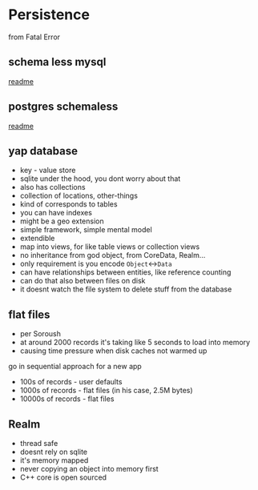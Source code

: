 # Persistence

from Fatal Error

## schema less mysql
[readme](https://backchannel.org/blog/friendfeed-schemaless-mysql)

## postgres schemaless
[readme](https://www.postgresql.org/docs/9.6/static/datatype-json.html)

## yap database
* key - value store
* sqlite under the hood, you dont worry about that
* also has collections
* collection of locations, other-things
* kind of corresponds to tables
* you can have indexes
* might be a geo extension
* simple framework, simple mental model
* extendible
* map into views, for like table views or collection views
* no inheritance from god object, from CoreData, Realm...
* only requirement is you encode `Object`<->`Data`
* can have relationships between entities, like reference counting
* can do that also between files on disk
* it doesnt watch the file system to delete stuff from the database

## flat files
* per Soroush
* at around 2000 records it's taking like 5 seconds to load into memory
* causing time pressure when disk caches not warmed up


go in sequential approach for a new app
* 100s of records - user defaults
* 1000s of records - flat files (in his case, 2.5M bytes)
* 10000s of records - flat files

## Realm
* thread safe
* doesnt rely on sqlite
* it's memory mapped
* never copying an object into memory first
* C++ core is open sourced
